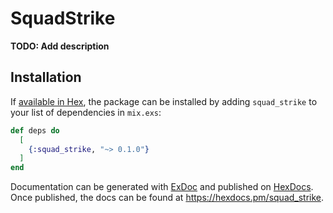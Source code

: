 # SquadStrike

**TODO: Add description**

## Installation

If [available in Hex](https://hex.pm/docs/publish), the package can be installed
by adding `squad_strike` to your list of dependencies in `mix.exs`:

```elixir
def deps do
  [
    {:squad_strike, "~> 0.1.0"}
  ]
end
```

Documentation can be generated with [ExDoc](https://github.com/elixir-lang/ex_doc)
and published on [HexDocs](https://hexdocs.pm). Once published, the docs can
be found at <https://hexdocs.pm/squad_strike>.

